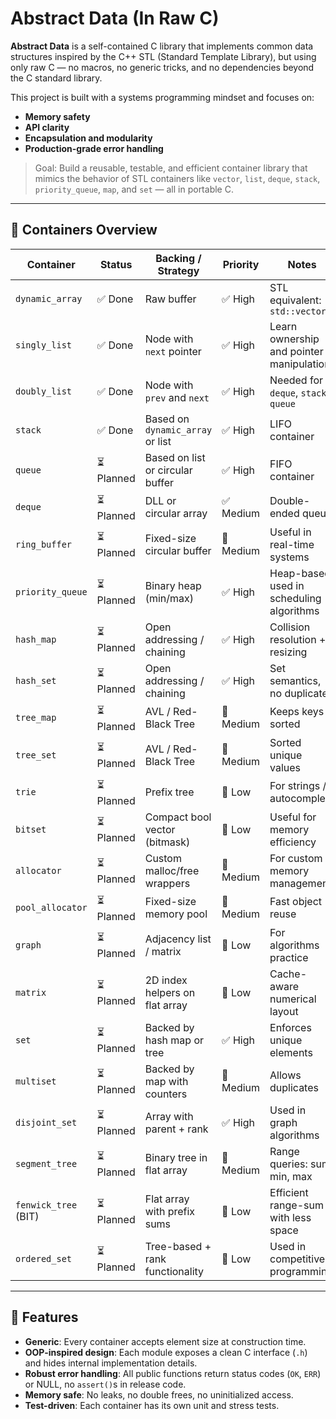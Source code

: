 # Abstract Data (In Raw C)

**Abstract Data** is a self-contained C library that implements common data structures inspired by the C++ STL (Standard Template Library), but using only raw C — no macros, no generic tricks, and no dependencies beyond the C standard library.

This project is built with a systems programming mindset and focuses on:
- **Memory safety**
- **API clarity**
- **Encapsulation and modularity**
- **Production-grade error handling**

> Goal: Build a reusable, testable, and efficient container library that mimics the behavior of STL containers like `vector`, `list`, `deque`, `stack`, `priority_queue`, `map`, and `set` — all in portable C.

---

## 🧱 Containers Overview

| Container             | Status     | Backing / Strategy                | Priority | Notes |
|-----------------------|------------|----------------------------------|----------|-------|
| `dynamic_array`       | ✅ Done    | Raw buffer                        | ✅ High  | STL equivalent: `std::vector` |
| `singly_list`         | ✅ Done    | Node with `next` pointer          | ✅ High  | Learn ownership and pointer manipulation |
| `doubly_list`         | ✅ Done    | Node with `prev` and `next`       | ✅ High  | Needed for `deque`, `stack`, `queue` |
| `stack`               | ✅ Done    | Based on `dynamic_array` or list  | ✅ High  | LIFO container |
| `queue`               | ⏳ Planned | Based on list or circular buffer  | ✅ High  | FIFO container |
| `deque`               | ⏳ Planned | DLL or circular array             | ✅ Medium| Double-ended queue |
| `ring_buffer`         | ⏳ Planned | Fixed-size circular buffer        | 🔶 Medium| Useful in real-time systems |
| `priority_queue`      | ⏳ Planned | Binary heap (min/max)             | ✅ High  | Heap-based, used in scheduling algorithms |
| `hash_map`            | ⏳ Planned | Open addressing / chaining        | ✅ High  | Collision resolution + resizing |
| `hash_set`            | ⏳ Planned | Open addressing / chaining        | ✅ High  | Set semantics, no duplicates |
| `tree_map`            | ⏳ Planned | AVL / Red-Black Tree              | 🔶 Medium| Keeps keys sorted |
| `tree_set`            | ⏳ Planned | AVL / Red-Black Tree              | 🔶 Medium| Sorted unique values |
| `trie`                | ⏳ Planned | Prefix tree                       | 🔽 Low   | For strings / autocomplete |
| `bitset`              | ⏳ Planned | Compact bool vector (bitmask)     | 🔽 Low   | Useful for memory efficiency |
| `allocator`           | ⏳ Planned | Custom malloc/free wrappers       | 🔶 Medium| For custom memory management |
| `pool_allocator`      | ⏳ Planned | Fixed-size memory pool            | 🔶 Medium| Fast object reuse |
| `graph`               | ⏳ Planned | Adjacency list / matrix           | 🔽 Low   | For algorithms practice |
| `matrix`              | ⏳ Planned | 2D index helpers on flat array    | 🔽 Low   | Cache-aware numerical layout |
| `set`                 | ⏳ Planned | Backed by hash map or tree        | ✅ High  | Enforces unique elements |
| `multiset`            | ⏳ Planned | Backed by map with counters       | 🔶 Medium| Allows duplicates |
| `disjoint_set`        | ⏳ Planned | Array with parent + rank          | ✅ High  | Used in graph algorithms |
| `segment_tree`        | ⏳ Planned | Binary tree in flat array         | 🔶 Medium| Range queries: sum, min, max |
| `fenwick_tree` (BIT)  | ⏳ Planned | Flat array with prefix sums       | 🔽 Low   | Efficient range-sum with less space |
| `ordered_set`         | ⏳ Planned | Tree-based + rank functionality   | 🔽 Low   | Used in competitive programming |

---

## 🔧 Features

- **Generic**: Every container accepts element size at construction time.
- **OOP-inspired design**: Each module exposes a clean C interface (`.h`) and hides internal implementation details.
- **Robust error handling**: All public functions return status codes (`OK`, `ERR`) or NULL, no `assert()`s in release code.
- **Memory safe**: No leaks, no double frees, no uninitialized access.
- **Test-driven**: Each container has its own unit and stress tests.

